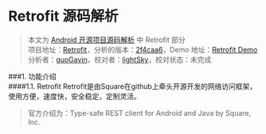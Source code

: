Retrofit 源码解析
====================================
> 本文为 [Android 开源项目源码解析](https://github.com/android-cn/android-open-project-analysis) 中 Retrofit 部分  
> 项目地址：[Retrofit](https://github.com/square/retrofit)，分析的版本：[2f4caa6](https://github.com/square/retrofit/tree/2f4caa6f5df8e7f47a881266bbfc723f537b0b47)，Demo 地址：[Retrofit Demo](https://github.com/aosp-exchange-group/android-open-project-demo/tree/master/retrofit-demo-guogavin)    
> 分析者：[guoGavin](https://github.com/guoGavin)，校对者：[lightSky](https://github.com/lightSky)，校对状态：未完成 


###1. 功能介绍  
####1.1. Retrofit
Retrofit是由Square在github上牵头开源开发的网络访问框架，使用方便，速度快，安全稳定，定制灵活。
> 官方介绍为：Type-safe REST client for Android and Java by Square, Inc.